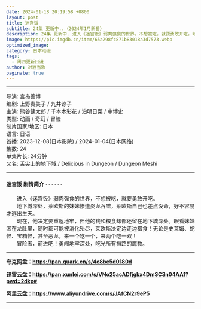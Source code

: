 ```yaml
---
date: 2024-01-18 20:19:58 +0800
layout: post
title: 迷宫饭
subtitle: 24集 更新中..（2024年1月新番）
description: 24集 更新中..进入《迷宫饭》弱肉强食的世界，不想被吃，就要勇敢开吃。地下城深处，莱欧斯的妹妹惨遭炎龙吞噬，莱欧斯自己也差点没命，好不容易才逃出生天...
image: https://pic.imgdb.cn/item/65a298fc871b83018a3d7573.webp
optimized_image: 
category: 日本动漫
tags:
  - 周四更新日漫
author: 对酒当歌
paginate: true
---
```


---

导演: 宫岛善博  
编剧: 上野贵美子 / 九井谅子  
主演: 熊谷健太郎 / 千本木彩花 / 泊明日菜 / 中博史  
类型: 动画 / 奇幻 / 冒险  
制片国家/地区: 日本  
语言: 日语  
首播: 2023-12-08(日本影院) / 2024-01-04(日本网络)  
集数: 24  
单集片长: 24分钟  
又名: 舌尖上的地下城 / Delicious in Dungeon / Dungeon Meshi  

---

#### 迷宫饭 剧情简介 · · · · · ·

　　进入《迷宫饭》弱肉强食的世界，不想被吃，就要勇敢开吃。  
　　地下城深处，莱欧斯的妹妹惨遭炎龙吞噬，莱欧斯自己也差点没命，好不容易才逃出生天。  
　　现在，他决定要重返地牢，但他的钱和粮食却都还留在地下城深处。眼看妹妹困在龙肚里，随时都可能被消化殆尽，莱欧斯决定边走边猎食！无论是史莱姆、蛇怪、宝箱怪，甚至恶龙，来一个吃一个，来两个吃一双！  
　　冒险者，前进吧！勇闯地牢深处，吃光所有挡路的魔物。  

---

**夸克网盘：<https://pan.quark.cn/s/4c8be5d0180d>**

**迅雷云盘：<https://pan.xunlei.com/s/VNo25acADfjgkx4DmSC3n04AA1?pwd=2dkp#>**

**阿里云盘：<https://www.aliyundrive.com/s/JAfCN2r9eP5>**

---
